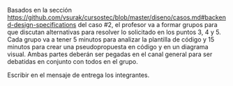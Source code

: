 Basados en la sección https://github.com/vsurak/cursostec/blob/master/diseno/casos.md#backend-design-specifications del caso #2, el profesor va a formar grupos para que discutan alternativas para resolver lo solicitado en los puntos 3, 4 y 5. Cada grupo va a tener 5 minutos para analizar la plantilla de código y 15 minutos para crear una pseudopropuesta en código y en un diagrama visual. Ambas partes deberán ser pegadas en el canal general para ser debatidas en conjunto con todos en el grupo. 

Escribir en el mensaje de entrega los integrantes. 

